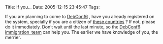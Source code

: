 Title: If you...
Date: 2005-12-15 23:45:47
Tags: 

If you are planning to come to <a href="http://www.debconf.org" target="_blank">DebConf6</a> , have you already registered on the system, specially if you are a citizen of <a href="http://wiki.debian.org/DebConf6VisaInformation" target="_blank">these countries</a>&#160;? If not, please do it immediately. Don&#8217;t wait until the last minute, so the <a href="http://wiki.debian.org/DebConf6ImmigrationTeam" target="_blank">DebConf6 immigration  team</a>  can help you. The earlier we have knowledge of you, the merrier. <br/><br/>
